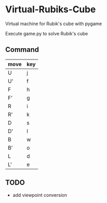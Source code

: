 # Virtual-Rubiks-Cube

Virtual machine for Rubik's cube with pygame

Execute game.py to solve Rubik's cube

## Command
|move|key|
|----|---|
|U|j|
|U'|f|
|F|h|
|F'|g|
|R|i|
|R'|k|
|D|s|
|D'|l|
|B|w|
|B'|o|
|L|d|
|L'|e|


## TODO
- add viewpoint conversion
